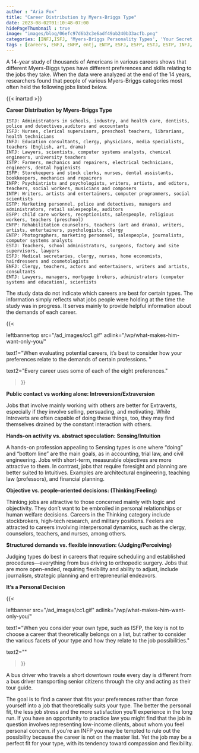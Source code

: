 ```yaml
---
author : "Aria Fox"
title: "Career Distribution by Myers-Briggs Type"
date: 2023-08-02T01:10:48-07:00
hidePageThumbnail : true 
image: "images/blog/06efc97d6b2c3e6adf49ab240b33acfb.png"
categories: [INFJ,ISFJ, 'Myers-Briggs Personality Types', 'Your Secret Self']
tags : [careers, ENFJ, ENFP, entj, ENTP, ESFJ, ESFP, ESTJ, ESTP, INFJ, INFP, intj, INTP, ISFJ, ISFP, ISTJ, ISTP]
---
```


A 14-year study of thousands of Americans in various careers shows that different Myers-Biggs types have different preferences and skills relating to the jobs they take. When the data were analyzed at the end of the 14 years, researchers found that people of various Myers-Briggs categories most often held the following jobs listed below.

{{< inartad >}}

**Career Distribution by Myers-Briggs Type**

    ISTJ: Administrators in schools, industry, and health care, dentists, police and detectives,auditors and accountants
    ISFJ: Nurses, clerical supervisors, preschool teachers, librarians, health technicians
    INFJ: Education consultants, clergy, physicians, media specialists, teachers (English, art, drama)
    INTJ: Lawyers, scientists, computer systems analysts, chemical engineers, university teachers
    ISTP: Farmers, mechanics and repairers, electrical technicians, engineers, dental hygienists
    ISFP: Storekeepers and stock clerks, nurses, dental assistants, bookkeepers, mechanics and repairers
    INFP: Psychiatrists and psychologists, writers, artists, and editors, teachers, social workers, musicians and composers
    INTP: Writers, artists and entertainers, computer programmers, social scientists
    ESTP: Marketing personnel, police and detectives, managers and administrators, retail salespeople, auditors
    ESFP: child care workers, receptionists, salespeople, religious workers, teachers (preschool)
    ENFP: Rehabilitation counselors, teachers (art and drama), writers, artists, entertainers, psychologists, clergy
    ENTP: Photographers, marketing personnel, salespeople, journalists, computer systems analysts
    ESTJ: Teachers, school administrators, surgeons, factory and site supervisors, lawyers
    ESFJ: Medical secretaries, clergy, nurses, home economists, hairdressers and cosmetologists
    ENFJ: Clergy, teachers, actors and entertainers, writers and artists, consultants
    ENTJ: Lawyers, managers, mortgage brokers, administrators (computer systems and education), scientists

The study data do not indicate which careers are best for certain types. The information simply reflects what jobs people were holding at the time the study was in progress. It serves mainly to provide helpful information about the demands of each career. 

{{< 

leftbannertop src="/ad_images/cc1.gif" adlink="/wp/what-makes-him-want-only-you/"  

text1="When evaluating potential careers, it’s best to consider how your preferences relate to the demands of certain professions. " 

text2="Every career uses some of each of the eight preferences."

>}}

**Public contact vs working alone: Introversion/Extraversion**

Jobs that involve mainly working with others are better for Extraverts, especially if they involve selling, persuading, and motivating. While Introverts are often capable of doing these things, too, they may find themselves drained by the constant interaction with others.

**Hands-on activity vs. abstract speculation: Sensing/Intuition**

A hands-on profession  appealing to Sensing types is one where “doing” and “bottom line” are the main goals, as in accounting, trial law, and civil engineering. Jobs with short-term, measurable objectives are more attractive to them. In contrast, jobs that require foresight and planning are better suited to Intuitives. Examples are architectural engineering, teaching law (professors), and financial planning.

**Objective vs. people-oriented decisions: (Thinking/Feeling)**

Thinking jobs are attractive to those concerned mainly with logic and objectivity. They don’t want to be embroiled in personal relationships or human welfare decisions. Careers in the Thinking category include stockbrokers, high-tech research, and military positions. Feelers are attracted to careers involving interpersonal dynamics, such as the clergy, counselors, teachers, and nurses, among others.

**Structured demands vs. flexible innovation: (Judging/Perceiving)**

Judging types do best in careers that require scheduling and established procedures—everything from bus driving to orthopedic surgery. Jobs that are more open-ended, requiring flexibility and ability to adjust, include journalism, strategic planning and entrepreneurial endeavors.

**It’s a Personal Decision**


{{< 

leftbanner src="/ad_images/cc1.gif" adlink="/wp/what-makes-him-want-only-you/"  

text1="When you consider your own type, such as ISFP, the key is not to choose a career that theoretically belongs on a list, but rather to consider the various facets of your type and how they relate to the job possibilities." 

text2=""

>}}

 A bus driver who travels a short downtown route every day is different from a bus driver transporting senior citizens through the city and acting as their tour guide.

The goal is to find a career that fits your preferences rather than force yourself into a job that theoretically suits your type. The better the personal fit, the less job stress and the more satisfaction you’ll experience in the long run. If you have an opportunity to practice law you might find that the job in question involves representing low-income clients, about whom you feel personal concern. if you’re an INFP you may be tempted to rule out the possibility because the career is not on the master list. Yet the job may be a perfect fit for your type, with its tendency toward compassion and flexibility.


